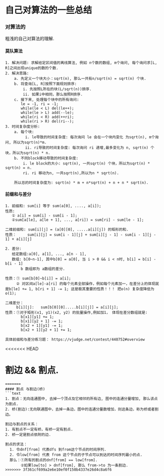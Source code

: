 # 自己对算法的一些总结

### 对算法的
粗浅的自己对算法的理解.

#### 莫队算法
```text
1. 解决问题: 求解给定区间值的离线算法, 例如 n个数的数组, m个询问, 每个询问求[L, R]之间出现unique的数的个数.
2. 解决思路:
    a. 先定义一个块大小：sqrt(n), 那么一共有n/sqrt(n) = sqrt(n) 个块.
    b. 将查询[L, R]按照下面规则排序:
        i. 先按照L所在的块(L/sqrt(n))排序.
        ii. 如果i中相同，那么按照R排序.
    c. 接下来, 处理每个块中的所有询问:
       le = -1, ri = -1;
       while(le < L) del(le++);
       while(le > L) add(--le);
       while(ri < R) add(++ri);
       while(ri > R) del(ri--);
3. 时间复杂度分析:
    a. 每个块:
         i. le导致的时间复杂度: 每次询问 le 会在一个块内变化 为sqrt(n), m个询问, 所以为sqrt(n)*m.
         ii. ri导致的时间复杂度: 每次询问 ri 递增,最多变化为 n, sqrt(n) 个块，所以为sqrt(n) * n.
    b. 不同block移动导致的时间复杂度:
        i. le block的大小: sqrt(n), 一共sqrt(n) 个块，所以为sqrt(n) * sqrt(n) = n.
        ri. ri 移动为n, 一共sqrt(n),所以为n * sqrt(n).

    所以总的时间复杂度为: sqrt(n) * m + n*sqrt(n) + n + n * sqrt(n).
```

#### 前缀和与差分
```text
1. 前缀和: sum[i] 等于 sum(a[0], ...., a[i]);
性质: 
   ① a[i] = sum[i] - sum[i - 1];
   ②sum[a[le], a[le + 1], ..., a[ri]) = sum[ri] - sum[le - 1];

二维前缀和: sum[i][j] = (a[0][0], .....a[i][j]) 的矩形的和.
性质：     sum[i][j] = sum[i - 1][j] + sum[i][j - 1] - sum[i - 1][j - 1] + a[i][j]
   
2. 差分:
   给定数组:a[0], a[1], ..., a[n - 1],
   数组: b[0~n-1], 其中b[0] = a[0], 当 i > 0 && i < n时, b[i] = b[i] - b[i - 1]
       b 数组即为 a数组的差分.

性质：① sum[b[0]~b[i]] = a[i];
     ② 对区间a[le]-a[ri] 的每个元素全部操作，例如每个元素加一，在差分上的体现就是b[le] += 1, b[ri + 1] -= 1; 这是极其重要的性质！！！ 把o(n) 复杂度降低为o(1);

二维差分：
     b[i][j]:   sum[b[0][0].....b[i][j]] = a[i][j];
性质：①对于矩形(x1, y1)(x2, y2) 的批量操作,例如加1， 体现在差分数组就是:
       b[x1][y1] += 1;
       b[x1][y2 + 1] -= 1;
       b[x2 + 1][y1] -= 1;
       b[x2 + 1][y2 + 1] += 1;

具体前缀和与差分练习题： https://vjudge.net/contest/440752#overview
```

<<<<<<< HEAD
# 割边 && 割点.
```text
=======
#### 割点 与割边(桥)
```text
1. 割点：无向连通图中, 去掉一个顶点及它相邻的所有边, 图中的连通分量增加, 那么该点为割点.
2. 桥(割边):无向联通图中，去掉一条边，图中的连通分量数增加，则这条边，称为桥或者割边。

割边与割点的关系：
1. 有割点不一定有桥，有桥一定有割点.
2. 桥一定是割点依附的边.
 
割点的求法：
  1. 令dnf[from] 代表dfs 到from这个节点的时间序列.
  2. 令low[from] 代表 from 这个节点的子节点可以到达的时间序列最小的点.
  那么：①所有的割点的dnf[from] == low[from].
       ②如果low[to] > dnf[from], 那么 from->to 为一条割边.
>>>>>>> 3f361cf699a2e6e10ef0f150b4337e26d4c8a6f6

```